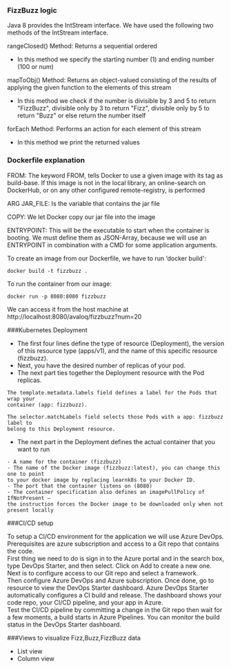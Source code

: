 ### FizzBuzz logic
Java 8 provides the IntStream interface. We have used the following 
two methods of the IntStream interface.

rangeClosed() Method: Returns a sequential ordered

- In this method we specify the starting number (1) and ending 
number (100 or num)

mapToObj() Method: Returns an object-valued consisting of the 
results of applying the given function to the elements of this 
stream

- In this method we check if the number is divisible by 3 and 5 
to return "FizzBuzz", divisible only by 3 to return "Fizz", 
divisible only by 5 to return "Buzz" or else return the number itself

forEach Method: Performs an action for each element of this stream

- In this method we print the returned values

### Dockerfile explanation

FROM: The keyword FROM, tells Docker to use a given image with 
its tag as build-base. If this image is not in the local 
library, an online-search on DockerHub, or on any other 
configured remote-registry, is performed

ARG JAR_FILE: Is the variable that contains the jar file

COPY: We let Docker copy our jar file into the image

ENTRYPOINT: This will be the executable to start when 
the container is booting. We must define them as JSON-Array, 
because we will use an ENTRYPOINT in combination with a CMD for 
some application arguments.

To create an image from our Dockerfile, we have to run 
‘docker build':
```
docker build -t fizzbuzz .
```

To run the container from our image:
```
docker run -p 8080:8080 fizzbuzz
```
We can access it from the host machine at http://localhost:8080/avaloq/fizzbuzz?num=20

###Kubernetes Deployment

- The first four lines define the type of resource (Deployment), the version of this 
resource type (apps/v1), and the name of this specific resource (fizzbuzz).
- Next, you have the desired number of replicas of your pod.
- The next part ties together the Deployment resource with the Pod replicas.
```
The template.metadata.labels field defines a label for the Pods that wrap your 
container (app: fizzbuzz).

The selector.matchLabels field selects those Pods with a app: fizzbuzz label to 
belong to this Deployment resource.
```
- The next part in the Deployment defines the actual container that you want to run
```
- A name for the container (fizzbuzz)
- The name of the Docker image (fizzbuzz:latest), you can change this one to point 
to your docker image by replacing learnk8s to your Docker ID.
- The port that the container listens on (8080)
- The container specification also defines an imagePullPolicy of IfNotPresent — 
the instruction forces the Docker image to be downloaded only when not 
present locally
```

###CI/CD setup

To setup a CI/CD environment for the application we will use Azure DevOps.  
Prerequisites are azure subscription and access to a Git repo that contains the code.  
First thing we need to do is sign in to the Azure portal and in the search box, type 
DevOps Starter, and then select. Click on Add to create a new one.  
Next is to configure access to our Git repo and select a framework.  
Then configure Azure DevOps and Azure subscription. Once done, go to resource to view 
the DevOps Starter dashboard. Azure DevOps Starter automatically configures a CI build and release.
The dashboard shows your code repo, your CI/CD pipeline, and your app in Azure.  
Test the CI/CD pipeline by committing a change in the Git repo then wait for a few moments, a build 
starts in Azure Pipelines. You can monitor the build status in the DevOps Starter dashboard.

###Views to visualize Fizz,Buzz,FizzBuzz data

- List view
- Column view